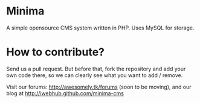 Minima
======

A simple opensource CMS system written in PHP. Uses MySQL for storage.

How to contribute?
======
Send us a pull request. But before that, fork the repository and add your own code there, so we can clearly see what you want to add / remove.

Visit our forums: http://awesomely.tk/forums (soon to be moving), and our blog at http://iwebhub.github.com/minima-cms

